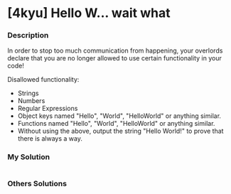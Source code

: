 # [4kyu] Hello W... wait what

### Description

In order to stop too much communication from happening, your overlords declare that you are no longer allowed to use certain functionality in your code!

Disallowed functionality:

* Strings
* Numbers
* Regular Expressions
* Object keys named "Hello", "World", "HelloWorld" or anything similar.
* Functions named "Hello", "World", "HelloWorld" or anything similar.
* Without using the above, output the string "Hello World!" to prove that there is always a way.

### My Solution

```javascript

```

### Others Solutions

```javascript

```

```javascript

```
